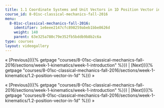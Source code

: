 ```yaml
---
title: 1.1 Coordinate Systems and Unit Vectors in 1D Position Vector in 1D
course_id: 8-01sc-classical-mechanics-fall-2016
menu:
  8-01sc-classical-mechanics-fall-2016:
    identifier: 1e6eee2147cfc898259abeb1bbe8626d
    weight: 140
    parent: 63e325a780c79e352fb5bddb9b8b2c6a
type: courses
layout: videogallery
---
```

« [Previous]({{% getpage "courses/8-01sc-classical-mechanics-fall-2016/sections/week-1-kinematics/week-1-introduction" %}}) | [Next]({{% getpage "courses/8-01sc-classical-mechanics-fall-2016/sections/week-1-kinematics/1.2-position-vector-in-1d" %}}) »

« [Previous]({{% getpage "courses/8-01sc-classical-mechanics-fall-2016/sections/week-1-kinematics/week-1-introduction" %}}) | [Next]({{% getpage "courses/8-01sc-classical-mechanics-fall-2016/sections/week-1-kinematics/1.2-position-vector-in-1d" %}}) »